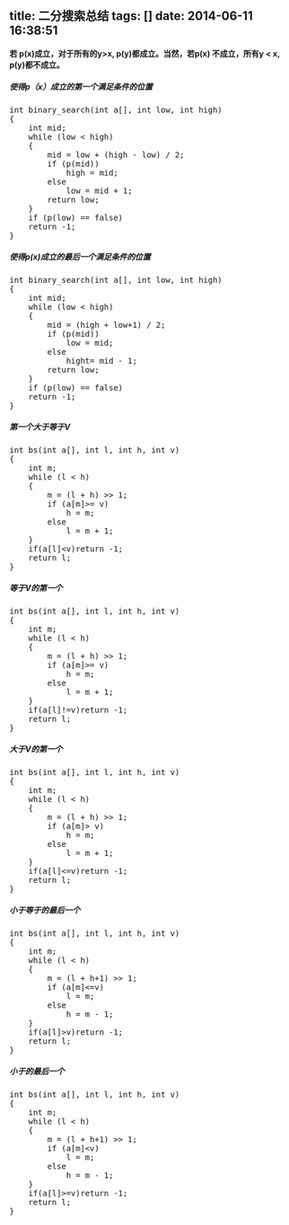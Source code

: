 title: 二分搜索总结
tags: []
date: 2014-06-11 16:38:51
---

**若 p(x)成立，对于所有的y&gt;x, p(y)都成立。当然，若p(x) 不成立，所有y &lt; x, p(y)都不成立。**

##### 使得p（x）成立的第一个满足条件的位置
<pre config="brush:cpp;toolbar:false;">
int binary_search(int a[], int low, int high)
{
    int mid;
    while (low &lt; high)
    {
        mid = low + (high - low) / 2;
        if (p(mid))
            high = mid;
        else
            low = mid + 1;
        return low;
    }
	if (p(low) == false)
	return -1;
}
</pre>

##### 使得p(x)成立的最后一个满足条件的位置
<pre config="brush:cpp;toolbar:false;">
int binary_search(int a[], int low, int high)
{
    int mid;
    while (low &lt; high)
    {
        mid = (high + low+1) / 2;
        if (p(mid))
            low = mid;
        else
            hight= mid - 1;
        return low;
    }
	if (p(low) == false)
	return -1;
}
</pre>

##### 第一个大于等于V
<pre config="brush:cpp;toolbar:false;">
int bs(int a[], int l, int h, int v)
{
    int m;
    while (l &lt; h)
    {
        m = (l + h) &gt;&gt; 1;
        if (a[m]&gt;= v)
            h = m;
        else
            l = m + 1;
    }
    if(a[l]&lt;v)return -1;
    return l;
}
</pre>

##### 等于V的第一个
<pre config="brush:cpp;toolbar:false;">
int bs(int a[], int l, int h, int v)
{
    int m;
    while (l &lt; h)
    {
        m = (l + h) &gt;&gt; 1;
        if (a[m]&gt;= v)
            h = m;
        else
            l = m + 1;
    }
    if(a[l]!=v)return -1;
    return l;
}
</pre>

##### 大于V的第一个
<pre config="brush:cpp;toolbar:false;">
int bs(int a[], int l, int h, int v)
{
    int m;
    while (l &lt; h)
    {
        m = (l + h) &gt;&gt; 1;
        if (a[m]&gt; v)
            h = m;
        else
            l = m + 1;
    }
    if(a[l]&lt;=v)return -1;
    return l;
}
</pre>

##### 小于等于的最后一个
<pre config="brush:cpp;toolbar:false;">
int bs(int a[], int l, int h, int v)
{
    int m;
    while (l &lt; h)
    {
        m = (l + h+1) &gt;&gt; 1;
        if (a[m]&lt;=v)
            l = m;
        else
            h = m - 1;
    }
    if(a[l]&gt;v)return -1;
    return l;
}
</pre>

##### 小于的最后一个
<pre config="brush:cpp;toolbar:false;">
int bs(int a[], int l, int h, int v)
{
    int m;
    while (l &lt; h)
    {
        m = (l + h+1) &gt;&gt; 1;
        if (a[m]&lt;v)
            l = m;
        else
            h = m - 1;
    }
    if(a[l]&gt;=v)return -1;
    return l;
}
</pre>